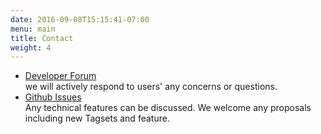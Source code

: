 ```yaml
---
date: 2016-09-08T15:15:41-07:00
menu: main
title: Contact
weight: 4
---
```


* [Developer Forum](https://groups.google.com/d/forum/brickschema)  
we will actively respond to users' any concerns or questions.
* [Github Issues](https://github.com/BuildSysUniformMetadata/GroundTruth/issues)  
Any technical features can be discussed. We welcome any proposals including new Tagsets and feature.
